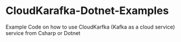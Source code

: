 # CloudKarafka-Dotnet-Examples
Example Code on how to use CloudKarfka (Kafka as a cloud service) service from Csharp or Dotnet

